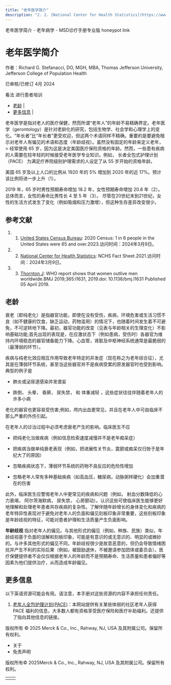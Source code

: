 ```yaml
---
title: "老年医学简介"
description: "2. 2. [National Center for Health Statistics](https://www.cdc.gov/nchs/data/factsheets/factsheet_nvss.pdf): NCHS Fact Sheet.2021.访问时间：2024年3月9日。"
---
```


﻿老年医学简介 \- 老年病学 \- MSD诊疗手册专业版 honeypot link

# 老年医学简介

作者：Richard G. Stefanacci, DO, MGH, MBA, Thomas Jefferson University, Jefferson College of Population Health

已审核/已修订 4月 2024

看法 进行患者培训

- [老龄](#老龄_v8901053_zh) \|
- [更多信息](#更多信息_v66354328_zh) \|

老年医学是指对老人的医疗保健，然而所谓“老年人”的年龄不易精确界定。老年医学（gerontology）是针对老龄化的研究，包括生物学、社会学和心理学上的变化。“年长者”比“年长者”更受欢迎，但这两个术语同样不精确。重要的是要避免暗示对老年人有偏见的术语和态度（年龄歧视）。虽然没有固定的年龄来定义老年， > 经常使用 65 岁，因为这是决定美国医疗保险资格的年龄。然而，一些患有疾病的人需要在较年轻的时候接受老年医学专业知识。例如， 长者全包式护理计划（PACE） 为满足疗养院级别护理需求的人设定了从 55 岁开始的资格年龄。

美国 65 岁及以上人口的比例从 1920 年的 5% 增加到 2020 年的近 17%。预计该比例将进一步上升（1）。

2019 年，65 岁时男性预期寿命增加 18.2 年，女性预期寿命增加 20.8 年（2）。总体而言，女性的寿命比男性长 4 至 5 年（3）。 尽管在20世纪末到21世纪，女性的生活方式发生了变化（例如吸烟和压力激增），但这种生存差异改变很少。

## 参考文献

1. 1. [United States Census Bureau](https://www.census.gov/library/stories/2023/05/2020-census-united-states-older-population-grew.html#:~:text=In%202020%2C%20about%201%20in,million%20(16.8%25)%20in%202020.): 2020 Census: 1 in 6 people in the United States were 65 and over.2023.访问时间：2024年3月9日。

2. 2. [National Center for Health Statistics](https://www.cdc.gov/nchs/data/factsheets/factsheet_nvss.pdf): NCHS Fact Sheet.2021.访问时间：2024年3月9日。

3. 3. [Thornton J](https://www.bmj.com/content/365/bmj.l1631): WHO report shows that women outlive men worldwide.BMJ 2019;365:l1631, 2019.doi: 10.1136/bmj.l1631 Published 05 April 2019.


## 老龄

衰老（即纯老化）是指器官功能，即使在没有受伤，疾病，环境危害或生活习惯不良（如不健康的饮食，缺乏运动，药物滥用）的情况下，也随着时间发生着不可避免，不可逆转地下降。最初，器官功能的改变（见表与年龄相关的生理变化）不影响基础功能;首先出现的表现是，在应激状态下（例如患病，受伤时）各器官为维持内环境稳态的器官储备能力下降。心血管，肾脏及中枢神经系统通常是最脆弱的（最薄弱的环节）。

疾病与纯老化效应相互作用导致老年特定的并发症（现在称之为老年综合征），尤其是在薄弱环节系统，甚至当这些器官并不是疾病受累的原发器官时也受到影响。典型的例子是

- 肺炎或泌尿道感染并发谵妄

- 跌倒， 头晕， 昏厥， 尿失禁， 和 体重减轻 ，这些症状往往伴随着老年人的许多小病


老化的器官也更容易受伤害;例如，颅内出血更常见，并且在老年人中可由临床不那么严重的外伤引起。

在老年人的诊治过程中必须考虑衰老产生的影响。临床医生不应

- 把纯老化当做疾病（例如信息检索速度减慢并不是老年痴呆症）

- 把疾病当做单纯衰老表现（例如，把进展性关节炎，震颤或痴呆仅归咎于是年纪大了的原因）

- 忽略疾病状态下，薄弱环节系统的药物不良反应的危险性增加

- 忽略老年人常有多种基础疾病（如高血压，糖尿病，动脉粥样硬化）会加重潜在的伤害


此外，临床医生应警惕老年人中更常见的疾病和问题（例如， 射血分数降低的心力衰竭， 阿尔茨海默病， 尿失禁， 心房颤动）。认识这些可使临床医生能够更好地理解和处理老年患者共存疾病的复杂性。了解伴随年龄增长的身体变化和疾病的老年特异性表现对于避免对老年人的负面和偏见刻板印象非常重要，这些刻板印象是年龄歧视的特征，可能对患者护理和生活质量产生负面影响。

**年龄歧视** 指对老年人的偏见。与其他形式的偏见（例如，种族、民族）类似，年龄歧视基于负面的误解和刻板印象，可能是有意识的或无意识的、明显的或微妙的。与许多其他形式的偏见不同，年龄歧视很少是故意恶意的，但仍会导致情绪困扰并产生不利的实际后果（例如，被鼓励退休，不被邀请参加团体或委员会）。医疗保健提供者不会仅仅根据老年人的年龄而不是预期寿命、生活质量和患者偏好等因素为他们提供治疗，从而造成年龄偏见。

## 更多信息

以下英语资源可能会有用。请注意，本手册对这些资源的内容不承担任何责任。

1. [老年人全包护理计划(PACE)](https://www.medicaid.gov/medicaid/long-term-services-supports/program-all-inclusive-care-elderly/index.html)：本网站提供有关某些体弱的社区老年人获得 PACE 福利的信息，大多数人都有资格享受医疗保险和医疗补助福利。还提供了指向其他信息的链接。




版权所有 © 2025
Merck & Co., Inc., Rahway, NJ, USA 及其附属公司。保留所有权利。

- 关于
- 免责声明

版权所有© 2025Merck & Co., Inc., Rahway, NJ, USA 及其附属公司。保留所有权利。

|     |     |
| --- | --- |
|  |  |